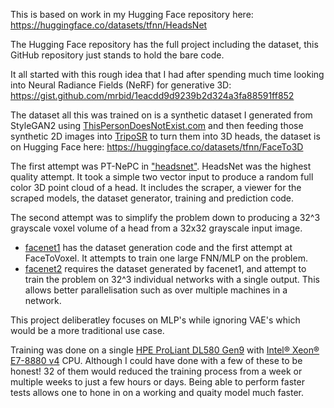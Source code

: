 This is based on work in my Hugging Face repository here:
https://huggingface.co/datasets/tfnn/HeadsNet

The Hugging Face repository has the full project including the dataset, this GitHub repository just stands to hold the bare code.

It all started with this rough idea that I had after spending much time looking into Neural Radiance Fields (NeRF) for generative 3D:
https://gist.github.com/mrbid/1eacdd9d9239b2d324a3fa88591ff852

The dataset all this was trained on is a synthetic dataset I generated from StyleGAN2 using [ThisPersonDoesNotExist.com](https://ThisPersonDoesNotExist.com) and then feeding those synthetic 2D images into [TripoSR](https://github.com/VAST-AI-Research/TripoSR) to turn them into 3D heads, the dataset is on Hugging Face here: https://huggingface.co/datasets/tfnn/FaceTo3D

The first attempt was PT-NePC in ["headsnet"](headsnet). HeadsNet was the highest quality attempt. It took a simple two vector input to produce a random full color 3D point cloud of a head. It includes the scraper, a viewer for the scraped models, the dataset generator, training and prediction code.

The second attempt was to simplify the problem down to producing a 32^3 grayscale voxel volume of a head from a 32x32 grayscale input image.
- [facenet1](facenet1) has the dataset generation code and the first attempt at FaceToVoxel. It attempts to train one large FNN/MLP on the problem.
- [facenet2](facenet2) requires the dataset generated by facenet1, and attempt to train the problem on 32^3 individual networks with a single output. This allows better parallelisation such as over multiple machines in a network.

This project deliberatley focuses on MLP's while ignoring VAE's which would be a more traditional use case.

Training was done on a single [HPE ProLiant DL580 Gen9](https://www.hpe.com/psnow/doc/c04601208) with [Intel® Xeon® E7-8880 v4](https://www.intel.com/content/www/us/en/products/sku/93792/intel-xeon-processor-e78880-v4-55m-cache-2-20-ghz/specifications.html) CPU. Although I could have done with a few of these to be honest! 32 of them would reduced the training process from a week or multiple weeks to just a few hours or days. Being able to perform faster tests allows one to hone in on a working and quaity model much faster.
